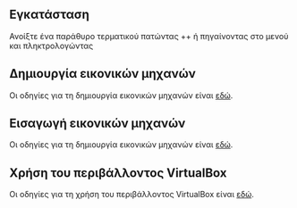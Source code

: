 ## Εγκατάσταση

Ανοίξτε ένα παράθυρο τερματικού πατώντας ++ ή πηγαίνοντας στο μενού  και
πληκτρολογώντας

## Δημιουργία εικονικών μηχανών

Οι οδηγίες για τη δημιουργία εικονικών μηχανών είναι
[εδώ](Εφαρμογές/VirtualBox#Δημιουργία_ιδεατής_μηχανής "wikilink").

## Εισαγωγή εικονικών μηχανών

Οι οδηγίες για τη δημιουργία εικονικών μηχανών είναι
[εδώ](Εφαρμογές/VirtualBox#Εισαγωγή_προϋπάρχουσας_ιδεατής_μηχανής "wikilink").

## Χρήση του περιβάλλοντος VirtualBox

Οι οδηγίες για τη χρήση του περιβάλλοντος VirtualBox είναι
[εδώ](Εφαρμογές/VirtualBox#Οδηγός_Χρήσης "wikilink").